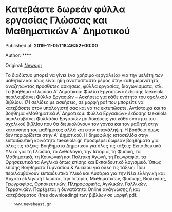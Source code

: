 
# Κατεβάστε δωρεάν φύλλα εργασίας Γλώσσας και Μαθηματικών Α΄ Δημοτικού

Published at: **2019-11-05T18:46:52+00:00**

Author: ****

Original: [News.gr](https://www.news.gr/ellada/article/2021279/katevaste-dorean-filla-ergasias-glossas-ke-mathimatikon-a%ce%84-dimotikou.html)

Το διαδίκτυο μπορεί να γίνει ένα χρήσιμο «εργαλείο» για την μελέτη των μαθητών και ίσως είναι ήδη αναπόσπαστο μέρος στην καθημερινότητά, αναζητώντας πρόσθετες ασκήσεις, φύλλα εργασίας, διαγωνίσματα, κτλ.
Το βοήθημα «Γλώσσα Α΄ Δημοτικού: Φύλλα Εργασιών» έκδοσης taexeiola περιλαμβάνει Φύλλα Εργασιών – Ασκήσεις για κάθε ενότητα του σχολικού βιβλίου. 171 σελίδες με ασκήσεις, σε μορφή pdf που μπορείτε να κατεβάσετε στον υπολογιστή σας και να τις εκτυπώσετε.
Αντίστοιχα και το βοήθημα «Μαθηματικά Α΄ Δημοτικού: Φύλλα Εργασιών» έκδοσης taexeiola περιλαμβάνει Φυλλάδια Εργασιών με Ασκήσεις για κάθε ενότητα του σχολικού βιβλίου που θα διευκολύνουν τον γονέα και τον μαθητή στην κατανόηση του μαθήματος αλλά και στην επανάληψη.
Η βοήθεια όμως δεν περιορίζεται στην Α΄ Δημοτικού. Η δημοφιλής ιστοσελίδα στην εκπαιδευτική κοινότητα taexeiola.gr, προσφέρει δωρεάν βοηθήματα για όλες τις τάξεις:
Βοηθήματα Δημοτικού για όλες τις τάξεις: Εκπαιδευτικό Υλικό για τη Γλώσσα, το Ανθολόγιο, την Ιστορία, τη Φυσική, τα Μαθηματικά, τη Κοινωνική και Πολιτική Αγωγή, τη Γεωγραφία, τα Θρησκευτικά τα Αγγλικά όπως επίσης και Εκπαιδευτικό λογισμικό.
Όπως επίσης Βοηθήματα Γυμνασίου & Λυκείου για όλες τις τάξεις: Που περιλαμβάνουν εκπαιδευτικό Υλικό και Λυσάρια για την Νέα ελληνική και Αρχαία ελληνική Γλώσσα, την Ιστορία, Μαθηματικών, Φυσικής, Βιολογίας, Γεωγραφίας, Θρησκευτικών, Πληροφορικής, Αγγλικών, Γαλλικών, Γερμανικών. Παρέχεται η δυνατότητα Online ανάγνωσης ή και κατεβάσματος (free downloading) των βιβλίων σε μορφή pdf.

        www.newsbeast.gr
      
